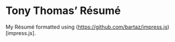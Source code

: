 # Tony Thomas&rsquo; R&eacute;sum&eacute;

My R&eacute;sum&eacute; formatted using (https://github.com/bartaz/impress.js)[impress.js].

